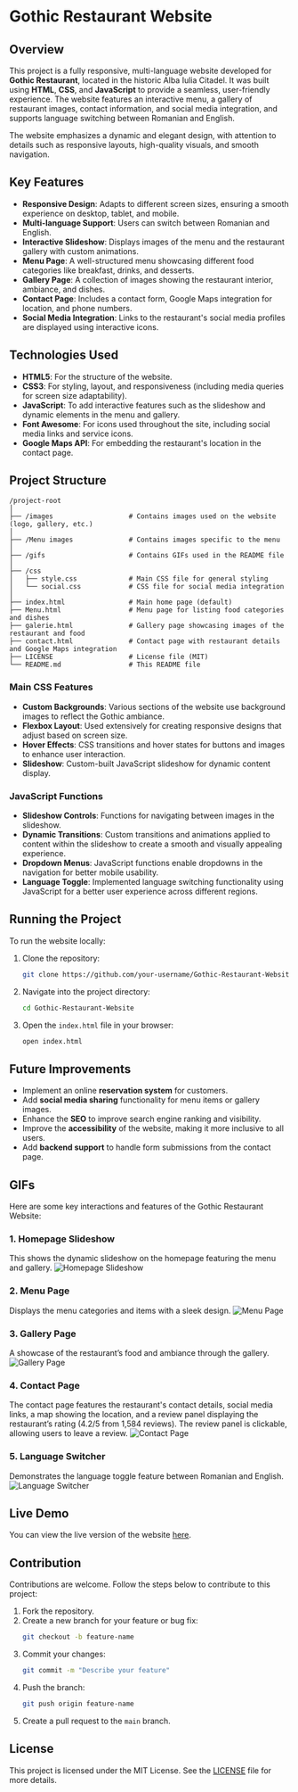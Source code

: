 # Gothic Restaurant Website

## Overview

This project is a fully responsive, multi-language website developed for **Gothic Restaurant**, located in the historic Alba Iulia Citadel. It was built using **HTML**, **CSS**, and **JavaScript** to provide a seamless, user-friendly experience. The website features an interactive menu, a gallery of restaurant images, contact information, and social media integration, and supports language switching between Romanian and English.

The website emphasizes a dynamic and elegant design, with attention to details such as responsive layouts, high-quality visuals, and smooth navigation.

## Key Features

- **Responsive Design**: Adapts to different screen sizes, ensuring a smooth experience on desktop, tablet, and mobile.
- **Multi-language Support**: Users can switch between Romanian and English.
- **Interactive Slideshow**: Displays images of the menu and the restaurant gallery with custom animations.
- **Menu Page**: A well-structured menu showcasing different food categories like breakfast, drinks, and desserts.
- **Gallery Page**: A collection of images showing the restaurant interior, ambiance, and dishes.
- **Contact Page**: Includes a contact form, Google Maps integration for location, and phone numbers.
- **Social Media Integration**: Links to the restaurant's social media profiles are displayed using interactive icons.

## Technologies Used

- **HTML5**: For the structure of the website.
- **CSS3**: For styling, layout, and responsiveness (including media queries for screen size adaptability).
- **JavaScript**: To add interactive features such as the slideshow and dynamic elements in the menu and gallery.
- **Font Awesome**: For icons used throughout the site, including social media links and service icons.
- **Google Maps API**: For embedding the restaurant's location in the contact page.

## Project Structure

```
/project-root
│
├── /images                   # Contains images used on the website (logo, gallery, etc.)
│
├── /Menu images              # Contains images specific to the menu
│
├── /gifs                     # Contains GIFs used in the README file
│
├── /css
│   ├── style.css             # Main CSS file for general styling
│   └── social.css            # CSS file for social media integration
│
├── index.html                # Main home page (default)
├── Menu.html                 # Menu page for listing food categories and dishes
├── galerie.html              # Gallery page showcasing images of the restaurant and food
├── contact.html              # Contact page with restaurant details and Google Maps integration
├── LICENSE                   # License file (MIT)
└── README.md                 # This README file

```

### Main CSS Features

- **Custom Backgrounds**: Various sections of the website use background images to reflect the Gothic ambiance.
- **Flexbox Layout**: Used extensively for creating responsive designs that adjust based on screen size.
- **Hover Effects**: CSS transitions and hover states for buttons and images to enhance user interaction.
- **Slideshow**: Custom-built JavaScript slideshow for dynamic content display.
  
### JavaScript Functions

- **Slideshow Controls**: Functions for navigating between images in the slideshow.
- **Dynamic Transitions**: Custom transitions and animations applied to content within the slideshow to create a smooth and visually appealing experience.
- **Dropdown Menus**: JavaScript functions enable dropdowns in the navigation for better mobile usability.
- **Language Toggle**: Implemented language switching functionality using JavaScript for a better user experience across different regions.

## Running the Project

To run the website locally:

1. Clone the repository:
   ```bash
   git clone https://github.com/your-username/Gothic-Restaurant-Website.git
   ```

2. Navigate into the project directory:
   ```bash
   cd Gothic-Restaurant-Website
   ```

3. Open the `index.html` file in your browser:
   ```bash
   open index.html
   ```

## Future Improvements

- Implement an online **reservation system** for customers.
- Add **social media sharing** functionality for menu items or gallery images.
- Enhance the **SEO** to improve search engine ranking and visibility.
- Improve the **accessibility** of the website, making it more inclusive to all users.
- Add **backend support** to handle form submissions from the contact page.

## GIFs

Here are some key interactions and features of the Gothic Restaurant Website:

### 1. Homepage Slideshow
This shows the dynamic slideshow on the homepage featuring the menu and gallery.
![Homepage Slideshow](gifs/homepageSlideShowGif.gif)

### 2. Menu Page
Displays the menu categories and items with a sleek design.
![Menu Page](gifs/menuGif.gif)

### 3. Gallery Page
A showcase of the restaurant’s food and ambiance through the gallery.
![Gallery Page](gifs/galleryGif.gif)

### 4. Contact Page
The contact page features the restaurant's contact details, social media links, a map showing the location, and a review panel displaying the restaurant’s rating (4.2/5 from 1,584 reviews). The review panel is clickable, allowing users to leave a review.
![Contact Page](gifs/contactGif.gif)

### 5. Language Switcher
Demonstrates the language toggle feature between Romanian and English.
![Language Switcher](gifs/languageSwitchGif.gif)

## Live Demo

You can view the live version of the website [here](https://chris91ss.github.io/Gothic-Restaurant-Website/).

## Contribution

Contributions are welcome. Follow the steps below to contribute to this project:

1. Fork the repository.
2. Create a new branch for your feature or bug fix:
   ```bash
   git checkout -b feature-name
   ```
3. Commit your changes:
   ```bash
   git commit -m "Describe your feature"
   ```
4. Push the branch:
   ```bash
   git push origin feature-name
   ```
5. Create a pull request to the `main` branch.

## License

This project is licensed under the MIT License. See the [LICENSE](LICENSE) file for more details.
